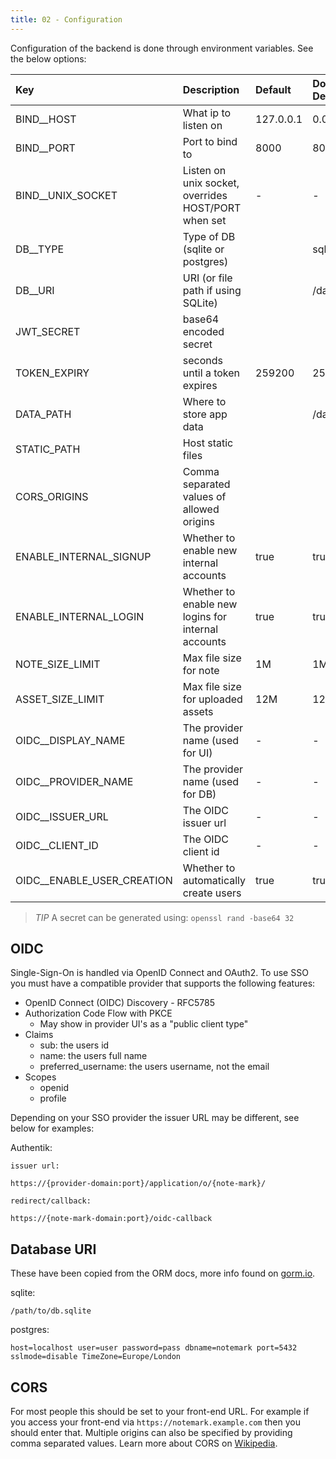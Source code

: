 ```yaml
---
title: 02 - Configuration
---
```

Configuration of the backend is done through environment variables. See the below options:

| Key              | Description                               | Default   | Docker Default
|:---------------- |:----------------------------------------- |:----------|:--------------- |
| BIND__HOST       | What ip to listen on                      | 127.0.0.1 | 0.0.0.0         |
| BIND__PORT       | Port to bind to                           | 8000      | 8000            |
| BIND__UNIX_SOCKET | Listen on unix socket, overrides HOST/PORT when set | - | - |
| DB__TYPE         | Type of DB (sqlite or postgres)           |           | sqlite          |
| DB__URI          | URI (or file path if using SQLite)        |           | /data/db.sqlite |
| JWT_SECRET       | base64 encoded secret                     |           |                 |
| TOKEN_EXPIRY     | seconds until a token expires             | 259200    | 259200          |
| DATA_PATH        | Where to store app data                   |           | /data           |
| STATIC_PATH      | Host static files                         |           |                 |
| CORS_ORIGINS     | Comma separated values of allowed origins |           |                 |
| ENABLE_INTERNAL_SIGNUP | Whether to enable new internal accounts | true | true |
| ENABLE_INTERNAL_LOGIN | Whether to enable new logins for internal accounts | true | true |
| NOTE_SIZE_LIMIT  | Max file size for note                    |  1M       | 1M              |
| ASSET_SIZE_LIMIT | Max file size for uploaded assets         |  12M      | 12M             |
| OIDC__DISPLAY_NAME | The provider name (used for UI) | - | - |
| OIDC__PROVIDER_NAME | The provider name (used for DB) | - | - |
| OIDC__ISSUER_URL | The OIDC issuer url | - | - |
| OIDC__CLIENT_ID | The OIDC client id | - | - |
| OIDC__ENABLE_USER_CREATION | Whether to automatically create users | true | true |

> *TIP* A secret can be generated using: `openssl rand -base64 32`

## OIDC
Single-Sign-On is handled via OpenID Connect and OAuth2. To use SSO you must have a compatible provider that supports the following features:

- OpenID Connect (OIDC) Discovery - RFC5785
- Authorization Code Flow with PKCE
    - May show in provider UI's as a "public client type"
- Claims
    - sub: the users id
    - name: the users full name
    - preferred_username: the users username, not the email
- Scopes
    - openid
    - profile

Depending on your SSO provider the issuer URL may be different, see below for examples:

Authentik:

```
issuer url:

https://{provider-domain:port}/application/o/{note-mark}/

redirect/callback:

https://{note-mark-domain:port}/oidc-callback
```

## Database URI
These have been copied from the ORM docs, more info found on [gorm.io](https://gorm.io/docs/connecting_to_the_database.html).

sqlite:

```text
/path/to/db.sqlite
```

postgres:

```text
host=localhost user=user password=pass dbname=notemark port=5432 sslmode=disable TimeZone=Europe/London
```

## CORS
For most people this should be set to your front-end URL. For example if you access your front-end via `https://notemark.example.com` then you should enter that. Multiple origins can also be specified by providing comma separated values. Learn more about CORS on [Wikipedia](https://en.wikipedia.org/wiki/Cross-origin_resource_sharing).
